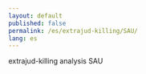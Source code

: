 ```yaml
---
layout: default
published: false
permalink: /es/extrajud-killing/SAU/
lang: es
---
```


extrajud-killing analysis SAU
